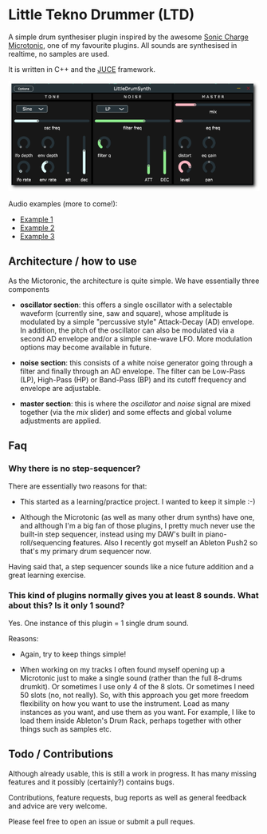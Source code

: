 # Little Tekno Drummer (LTD)

A simple drum synthesiser plugin inspired by the awesome [Sonic Charge Microtonic](https://soniccharge.com/microtonic), one of my favourite plugins.
All sounds are synthesised in realtime, no samples are used. 

It is written in C++ and the [JUCE](https://juce.com/) framework. 

![Waveshaper-Screenshot](media/img/screenshot-medium.png)

Audio examples (more to come!):

* [Example 1](https://dfilaretti.github.io/assets/loop1.wav)
* [Example 2](https://dfilaretti.github.io/assets/loop2.wav)
* [Example 3](https://dfilaretti.github.io/assets/loop3.wav)

## Architecture / how to use

As the Mictoronic, the architecture is quite simple. We have essentially three components

* **oscillator section**: this offers a single oscillator with a selectable waveform (currently sine, saw and square), whose amplitude is modulated by a simple "percussive style" Attack-Decay (AD) envelope. In addition, the pitch of the oscillator can also be modulated via a second AD envelope and/or a simple sine-wave LFO. More modulation options may become available in future. 

* **noise section**: this consists of a white noise generator going through a filter and finally through an AD envelope. The filter can be Low-Pass (LP), High-Pass (HP) or Band-Pass (BP) and its cutoff frequency and envelope are adjustable. 

* **master section**: this is where the _oscillator_ and _noise_ signal are mixed together (via the _mix_ slider) and some effects and global volume adjustments are applied. 

## Faq

### Why there is no step-sequencer?

There are essentially two reasons for that: 

* This started as a learning/practice project. I wanted to keep it simple :-) 

* Although the Microtonic (as well as many other drum synths) have one, and although I'm a big fan of those plugins, I pretty much never use the built-in step sequencer, instead using my DAW's built in piano-roll/sequencing features. Also I recently got myself an Ableton Push2 so that's my primary drum sequencer now. 

Having said that, a step sequencer sounds like a nice future addition and a great learning exercise. 


### This kind of plugins normally gives you at least 8 sounds. What about this? Is it only 1 sound? 

Yes. One instance of this plugin = 1 single drum sound. 

Reasons:

* Again, try to keep things simple!

* When working on my tracks I often found myself opening up a Microtonic just to make a single sound (rather than the full 8-drums drumkit). Or sometimes I use only 4 of the 8 slots. Or sometimes I need 50 slots (no, not really). So, with this approach you get more freedom flexibility on how you want to use the instrument. Load as many instances as you want, and use them as you want. For example, I like to load them inside Ableton's Drum Rack, perhaps together with other things such as samples etc. 

## Todo / Contributions

Although already usable, this is still a work in progress. 
It has many missing features and it possibly (certainly?) contains bugs. 

Contributions, feature requests, bug reports as well as general feedback and advice are very welcome. 

Please feel free to open an issue or submit a pull reques. 
